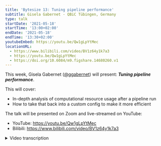 ```yaml
---
title: 'Bytesize 13: Tuning pipeline performance'
subtitle: Gisela Gabernet - QBiC Tübingen, Germany
type: talk
startDate: '2021-05-18'
startTime: '13:00+02:00'
endDate: '2021-05-18'
endTime: '13:30+02:00'
youtubeEmbed: https://youtu.be/Qw1gLpYtMec
locationURL:
  - https://www.bilibili.com/video/BV1z64y1k7a3
  - https://youtu.be/Qw1gLpYtMec
  - https://doi.org/10.6084/m9.figshare.14680260.v1
---
```


This week, Gisela Gabernet ([@ggabernet](http://github.com/ggabernet/)) will present: _**Tuning pipeline performance**_.

This will cover:

- In-depth analysis of computational resource usage after a pipeline run
- How to take that back into a custom config to make it more efficient

The talk will be presented on Zoom and live-streamed on YouTube:

- YouTube: <https://youtu.be/Qw1gLpYtMec>
- Bilibili: <https://www.bilibili.com/video/BV1z64y1k7a3>

<details markdown="1"><summary>Video transcription</summary>
:::note
The content has been edited to make it reader-friendly
:::

[0:47](https://youtu.be/Qw1gLpYtMec?list=PL3xpfTVZLcNiSvvPWORbO32S1WDJqKp1e&t=47) I will talk about tuning pipeline performance and specify the resource requirements for your pipelines. So, here’s the background, maybe you are a pipeline developer of a Nextflow pipeline and you’d like to incorporate your pipeline into nf-core or maybe you’ve found an nf-core pipeline that you would like to use to work with your own data.

[1:13](https://youtu.be/Qw1gLpYtMec?list=PL3xpfTVZLcNiSvvPWORbO32S1WDJqKp1e&t=73) Then you are ready to launch your pipeline to your local cluster or commercial cloud infrastructure with potentially high amounts of input data. The nice thing about nf-core pipelines is that we have a predefined set of resource requirements that should allow you to more or less effortlessly launch your pipelines across all these infrastructures. So I’m going to cover how we set this up and tweak it in case you need to.

[2:01](https://youtu.be/Qw1gLpYtMec?list=PL3xpfTVZLcNiSvvPWORbO32S1WDJqKp1e&t=121) When writing a Nextflow pipeline, for each process of the pipeline, there is a default possibility for specifying resource requests. This is for example, the number of CPUs that this process will use, how much memory this process will need, and for how long that job can run. It is important to efficiently request those resources in the cluster or cloud scheduler. If you request fewer resources, and your job exceeds what you’ve requested, it will be killed. On the other hand, if you request too much, you end up using your cluster inefficiently, which can result in unnecessary costs. So it is important to find a balance.

[3:11](https://youtu.be/Qw1gLpYtMec?list=PL3xpfTVZLcNiSvvPWORbO32S1WDJqKp1e&t=191) There is no magic formula to find the best configuration, but let’s have a look at something that could help. So start small and then go big. But here’s another very nice tool, which is the Nextflow execution report that can help you define your resource requests. So when running an nf-core pipeline, there’s a subfolder called `pipeline_info` under the pipeline results folder, where you can find the Nextflow execution report. We’re now going to have a look at a sample execution report for `nf-core/rnaseq`.

[4:03](https://youtu.be/Qw1gLpYtMec?list=PL3xpfTVZLcNiSvvPWORbO32S1WDJqKp1e&t=243) So in this Nextflow report for `nf-core/rnaseq`, you can see that it’s run all the processes successfully.

[4:19](https://youtu.be/Qw1gLpYtMec?list=PL3xpfTVZLcNiSvvPWORbO32S1WDJqKp1e&t=259) An interesting section of this report is the report on resource usage.

[4:22](https://youtu.be/Qw1gLpYtMec?list=PL3xpfTVZLcNiSvvPWORbO32S1WDJqKp1e&t=262) Here you see that for each of the processes of the pipeline. It lists how many CPUs were used for each process.

[4:36](https://youtu.be/Qw1gLpYtMec?list=PL3xpfTVZLcNiSvvPWORbO32S1WDJqKp1e&t=276) It also shows the statistics across the different samples that were running in the pipeline.

[4:46](https://youtu.be/Qw1gLpYtMec?list=PL3xpfTVZLcNiSvvPWORbO32S1WDJqKp1e&t=286) You can see the raw usage and there’s another tab that allows you to see what percentage of the allocated resources were actually used.

[4:57](https://youtu.be/Qw1gLpYtMec?list=PL3xpfTVZLcNiSvvPWORbO32S1WDJqKp1e&t=297) In this case, you’d like to optimise that so that you use most of the allocated resources, while also leaving a margin for larger samples that can take longer than usual.

[5:16](https://youtu.be/Qw1gLpYtMec?list=PL3xpfTVZLcNiSvvPWORbO32S1WDJqKp1e&t=316) We also have a section for memory requests. Here you can see the physical RAM that each of the processors used, the virtual RAM, and the percentage of the allocated RAM that was actually used by the processors.

[5:36](https://youtu.be/Qw1gLpYtMec?list=PL3xpfTVZLcNiSvvPWORbO32S1WDJqKp1e&t=336) Finally, there’s also a section on the duration for each process.

[5:48](https://youtu.be/Qw1gLpYtMec?list=PL3xpfTVZLcNiSvvPWORbO32S1WDJqKp1e&t=348) One recommendation would be to use some defaults that seem sensible and then have a look at the resource usage report.

[6:10](https://youtu.be/Qw1gLpYtMec?list=PL3xpfTVZLcNiSvvPWORbO32S1WDJqKp1e&t=370) When you’re developing a pipeline and writing the code, this can be specified as a part of the Nextflow configuration, so that would be a part of `nextflow.config` for most Nextflow pipelines. For nf-core pipelines, we have this resource configuration in a separate file, so that’s easier and cleaner to read. That one is called `base.config` and can be found in the subdirectory confs of the pipeline. This base.config is imported inside the main nextflow.config, so inside this config file there’s the process scope where the defaults of CPU, memory, and time requested for each process is defined. In this case, the default would be one CPU, 6 GB of memory, and four hours of time. This is not going to be enough for all the processes in the pipeline. Another thing that we can see from this default configuration is that we have these resources multiplied by `task.attempt`. Whenever a process is retried, the number of requested resources will be doubled. These can be defined with the exit statements `errorStrategy`, `maxRetries`, `maxErrors`. We can also see if a process should be retried or finished depending on the exit status. So in this case for nf-core/rnaseq, if the jobs end with one of these exit statuses, that process will either be retried after doubling the initial resource requests or will be finished with this `maxRetries` option. You can also define how many times the process should be retried. In this case, it’s just one, so it will be retried once. If it ends with one of these exit status codes, it will be retried with double the number of requested resources. Finally, another thing that we see here in the default process definition is this `check_max` function. This ensures that the resources you request for each of the processes don’t exceed the available maximum computing resources. We will later see how to define these, but in a nutshell, if you’d like to launch a pipeline within your institutional cluster, you have a maximum amount of memory and number of CPUs that each node has. So this ensures that this request on exit does not exceed those maximum resources.

[9:28](https://youtu.be/Qw1gLpYtMec?list=PL3xpfTVZLcNiSvvPWORbO32S1WDJqKp1e&t=568) It could be the default that is there for each of the processes, but these would likely be insufficient for all the processes in the pipeline. So it should be defined if some processes need more resources. For nf-core pipelines, we define this in the base.config that specifies different types of processes. So for example process_low that will need more resources as a default but still low resources or process_medium that will increase to a minimum resource definition here. This is done via labels and this code will also be a part of the nf-core template, so you don’t need to define this. You should just try to use those labels as they are defined in the base.config when defining your own processes. So for example, for the `FASTQC` process, this one contains a process_medium label already, meaning that for this process, these resource requests will be used. You can also define these labels for new processes as part of nf-core pipelines. Then the resource request definitions are already pretty fine.

[10:58](https://youtu.be/Qw1gLpYtMec?list=PL3xpfTVZLcNiSvvPWORbO32S1WDJqKp1e&t=658) However for some of the processes, you might need to define some defaults that don’t match any of the labels here. In this case you can also define the base resources request for that process `withNAME` statement, and there you provide the name of the process directly instead of a label.

[11:26](https://youtu.be/Qw1gLpYtMec?list=PL3xpfTVZLcNiSvvPWORbO32S1WDJqKp1e&t=686) In the case of DSL2, the name of the process should still be the name that defines part of the pipeline code and not also include the name of the workflow or sub-workflow where this module is present. So that’s how a specific request can be defined.

[11:56](https://youtu.be/Qw1gLpYtMec?list=PL3xpfTVZLcNiSvvPWORbO32S1WDJqKp1e&t=711) So that in principle is taken care of for nf-core pipelines. However, sometimes you might want to change those defaults that are defined for a specific pipeline. So when you’re using an nf-core pipeline, one of the first things you need to define resource-wise is what the maximum resources you have are, be it in your local computer or on the cluster that you are using. This can be done directly via pipeline parameters - all nf-core pipelines have the parameters `--max_memory`, `max_cpus`, and `--max_time` - and you can directly specify the maximum resources there. But if you’re using nf-core pipelines often within your cluster, it is a good idea to define an institutional config profile (see [Bytesize#10](https://nf-co.re/events/2021/bytesize-10-institutional-profiles) as part of the nf-core configs repository. The max resources would already be defined as part of this institutional profile.

[13:24](https://youtu.be/Qw1gLpYtMec?list=PL3xpfTVZLcNiSvvPWORbO32S1WDJqKp1e&t=804) What if you would like to define not only the maximum resources but also tweak the resource request for a specific process because you have especially large samples or small samples, you can do that with a custom nextflow.config. It’s also possible to provide nextflow.config with the -c parameter, and inside this custom config, you can define using the same syntax as before. Special resource requests for the process that you’d like to change for example in the case of MarkDuplicates, the process requests a change to 20 GB and CPUs to 20. So that’s in case you’re a pipeline user and you’d like to change requests for a specific process. If you have that often, you would need to change the defaults of a specific pipeline when running it for your data. You can also contact us on Slack so that we take care of these defaults and tweak them so that most users don’t face those issues. Or even open a pull request yourself to the base.config to change these defaults.

[15:09](https://youtu.be/Qw1gLpYtMec?list=PL3xpfTVZLcNiSvvPWORbO32S1WDJqKp1e&t=909) So that’s what I wanted to cover today. Reach out on Slack if you have any questions.

</details>
